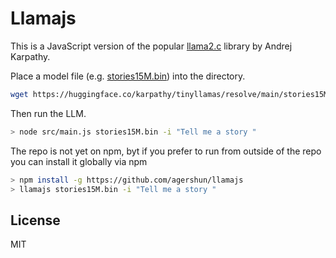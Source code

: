 # Llamajs

This is a JavaScript version of the popular [llama2.c](https://github.com/karpathy/llama2.c) library by Andrej Karpathy.

Place a model file (e.g. [stories15M.bin](https://huggingface.co/karpathy/tinyllamas/resolve/main/stories15M.bin)) into the directory.
```sh
wget https://huggingface.co/karpathy/tinyllamas/resolve/main/stories15M.bin
```

Then run the LLM.

```sh
> node src/main.js stories15M.bin -i "Tell me a story "
```

The repo is not yet on npm, byt if you prefer to run from outside of the repo you can install it globally via npm

```sh
> npm install -g https://github.com/agershun/llamajs
> llamajs stories15M.bin -i "Tell me a story "
```


## License
MIT
